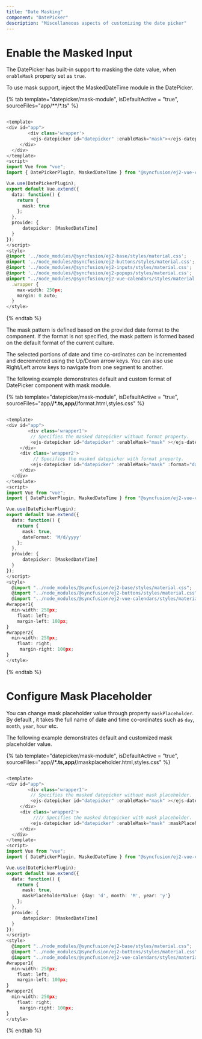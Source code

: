 ```yaml
---
title: "Date Masking"
component: "DatePicker"
description: "Miscellaneous aspects of customizing the date picker"
---
```


# Enable the Masked Input

The DatePicker has built-in support to masking the date value, when `enableMask` property set as `true`.

To use mask support, inject the MaskedDateTime module in the DatePicker.

{% tab template="datepicker/mask-module", isDefaultActive = "true", sourceFiles="app/**/*.ts" %}

```typescript

<template>
<div id="app">
        <div class='wrapper'>
         <ejs-datepicker id="datepicker" :enableMask="mask"></ejs-datepicker>
     </div>
  </div>
</template>
<script>
import Vue from "vue";
import { DatePickerPlugin, MaskedDateTime } from "@syncfusion/ej2-vue-calendars";

Vue.use(DatePickerPlugin);
export default Vue.extend({
  data: function() {
    return {
      mask: true
    };
  },
  provide: {
      datepicker: [MaskedDateTime]
  }  
});
</script>
<style>
@import '../node_modules/@syncfusion/ej2-base/styles/material.css';
@import '../node_modules/@syncfusion/ej2-buttons/styles/material.css';
@import '../node_modules/@syncfusion/ej2-inputs/styles/material.css';
@import '../node_modules/@syncfusion/ej2-popups/styles/material.css';
@import "../node_modules/@syncfusion/ej2-vue-calendars/styles/material.css";
  .wrapper {
    max-width: 250px;
    margin: 0 auto;
  }
</style>

```

{% endtab %}

The mask pattern is defined based on the provided date format to the component. If the format is not specified, the mask pattern is formed based on the default format of the current culture.

The selected portions of date and time co-ordinates  can  be incremented and decremented using the Up/Down arrow keys. You can also use Right/Left arrow keys to navigate from one segment to another.

The following example demonstrates default and custom format of DatePicker component with mask module.

{% tab template="datepicker/mask-module", isDefaultActive = "true", sourceFiles="app/**/*.ts,app/**/format.html,styles.css" %}

```typescript

<template>
<div id="app">
        <div class='wrapper1'>
         // Specifies the masked datepicker without format property.
         <ejs-datepicker id="datepicker" :enableMask="mask" ></ejs-datepicker>
     </div>
     <div class='wrapper2'>
          // Specifies the masked datepicker with format property.
         <ejs-datepicker id="datepicker" :enableMask="mask" :format="dateFormat"></ejs-datepicker>
     </div>
  </div>
</template>
<script>
import Vue from "vue";
import { DatePickerPlugin, MaskedDateTime } from "@syncfusion/ej2-vue-calendars";

Vue.use(DatePickerPlugin);
export default Vue.extend({
  data: function() {
    return {
      mask: true,
      dateFormat: 'M/d/yyyy'
    };
  },
  provide: {
      datepicker: [MaskedDateTime]
  }  
});
</script>
<style>
  @import "../node_modules/@syncfusion/ej2-base/styles/material.css";
  @import "../node_modules/@syncfusion/ej2-buttons/styles/material.css";
  @import "../node_modules/@syncfusion/ej2-vue-calendars/styles/material.css";
#wrapper1{
  min-width: 250px;
    float: left;
    margin-left: 100px;
}
#wrapper2{
  min-width: 250px;
    float: right;
     margin-right: 100px;
}
</style>
```

{% endtab %}

# Configure Mask Placeholder

You can change mask placeholder value through property `maskPlaceholder`. By default , it takes the full name of date and time co-ordinates such as `day`, `month`, `year`, `hour` etc.

The following example demonstrates default and customized mask placeholder value.

{% tab template="datepicker/mask-module", isDefaultActive = "true", sourceFiles="app/**/*.ts,app/**/maskplaceholder.html,styles.css" %}

```typescript

<template>
<div id="app">
        <div class='wrapper1'>
         // Specifies the masked datepicker without mask placeholder.
         <ejs-datepicker id="datepicker" :enableMask="mask" ></ejs-datepicker>
     </div>
     <div class='wrapper2'>
          //// Specifies the masked datepicker with mask placeholder.
         <ejs-datepicker id="datepicker" :enableMask="mask" :maskPlaceholder="maskPlaceholderValue"></ejs-datepicker>
     </div>
  </div>
</template>
<script>
import Vue from "vue";
import { DatePickerPlugin, MaskedDateTime } from "@syncfusion/ej2-vue-calendars";

Vue.use(DatePickerPlugin);
export default Vue.extend({
  data: function() {
    return {
      mask: true,
      maskPlaceholderValue: {day: 'd', month: 'M', year: 'y'}
    };
  },
  provide: {
      datepicker: [MaskedDateTime]
  }  
});
</script>
<style>
  @import "../node_modules/@syncfusion/ej2-base/styles/material.css";
  @import "../node_modules/@syncfusion/ej2-buttons/styles/material.css";
  @import "../node_modules/@syncfusion/ej2-vue-calendars/styles/material.css";
#wrapper1{
  min-width: 250px;
    float: left;
    margin-left: 100px;
}
#wrapper2{
  min-width: 250px;
    float: right;
     margin-right: 100px;
}
</style>
```

{% endtab %}
